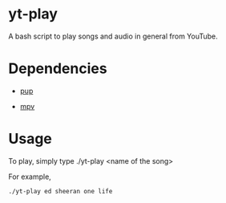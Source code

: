 # yt-play

A bash script to play songs and audio in general from YouTube.

# Dependencies

- [pup](https://github.com/ericchiang/pup)

- [mpv](https://github.com/mpv-player/mpv)

# Usage

To play, simply type ./yt-play \<name of the song\>

For example,

`./yt-play ed sheeran one life`
